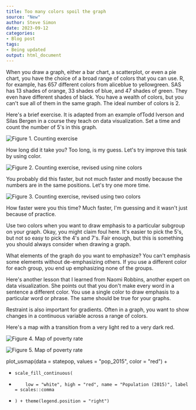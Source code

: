 ```yaml
---
title: Too many colors spoil the graph
source: "New"
author: Steve Simon
date: 2023-09-12
categories:
- Blog post
tags:
- Being updated
output: html_document
---
```


When you draw a graph, either a bar chart, a scatterplot, or even a pie chart, you have the choice of a broad range of colors that you can use. R, for example, has 657 different colors from aliceblue to yellowgreen. SAS has 13 shades of orange, 33 shades of blue, and 47 shades of green. They even have different shades of black. You have a wealth of colors, but you can't sue all of them in the same graph. The ideal number of colors is 2.

<!---more--->

Here's a brief exercise. It is adapted from an example ofTodd Iverson and Silas Bergen in a course they teach on data visualization. Set a time and count the number of 5's in this graph. 

![Figure 1. Counting exercise](http://www.pmean.com/new-images/23/too-many-01.png)

How long did it take you? Too long, is my guess. Let's try improve this task by using color.

![Figure 2. Counting exercise, revised using nine colors](http://www.pmean.com/new-images/23/too-many-02.png)

You probably did this faster, but not much faster and mostly because the numbers are in the same positions. Let's try one more time.

![Figure 3. Counting exercise, revised using two colors](http://www.pmean.com/new-images/23/too-many-03.png)

How faster were you this time? Much faster, I'm guessing and it wasn't just because of practice.

Use two colors when you want to draw emphasis to a particular subgroup on your graph. Okay, you might claim foul here. It's easier to pick the 5's, but not so easy to pick the 4's and 7's. Fair enough, but this is something you should always consider when drawing a graph. 

What elements of the graph do you want to emphasize? You can't emphasis some elements without de-emphasizing others.  If you use a different color for each group, you end up emphasizing none of the groups.

Here's another lesson that I learned from Naomi Robbins, another expert on data visualization. She points out that 
<span style="color: ##ff000;">you</span>
don't make every word in a sentence a different color. You use a single color to draw emphasis to a particular word or phrase. The same should be true for your graphs.

Restraint is also important for gradients. Often in a graph, you want to show changes in a continuous variable across a range of colors.

Here's a map with a transition from a very light red to a very dark red.

![Figure 4. Map of poverty rate](http://www.pmean.com/new-images/23/too-many-21.png)


![Figure 5. Map of poverty rate](http://www.pmean.com/new-images/23/too-many-22.png)

plot_usmap(data = statepop, values = "pop_2015", color = "red") + 
+     scale_fill_continuous(
+         low = "white", high = "red", name = "Population (2015)", label = scales::comma
+     ) + theme(legend.position = "right")